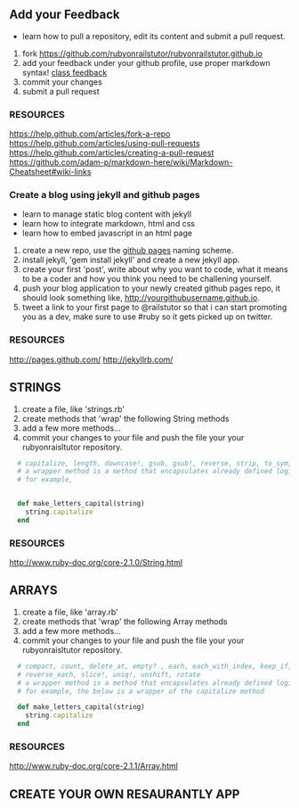 ## Add your Feedback

- learn how to pull a repository, edit its content and submit a pull request.

1. fork https://github.com/rubyonrailstutor/rubyonrailstutor.github.io
2. add your feedback under your github profile, use proper markdown syntax! [class feedback](https://github.com/rubyonrailstutor/rubyonrailstutor.github.io/blob/master/_posts/2014-03-10-bengal-tigers.md)
3. commit your changes
4. submit a pull request

### RESOURCES 

https://help.github.com/articles/fork-a-repo
https://help.github.com/articles/using-pull-requests
https://help.github.com/articles/creating-a-pull-request
https://github.com/adam-p/markdown-here/wiki/Markdown-Cheatsheet#wiki-links

### Create a blog using jekyll and github pages

- learn to manage static blog content with jekyll
- learn how to integrate markdown, html and css
- learn how to embed javascript in an html page

1. create a new repo, use the [github pages](http://pages.github.com/) naming scheme. 
2. install jekyll, 'gem install jekyll' and create a new jekyll app.
3. create your first 'post', write about why you want to code, what it means to be a coder and how you think you need to be challening yourself. 
4. push your blog application to your newly created github pages repo, it should look something like, http://yourgithubusername.github.io.
4. tweet a link to your first page to @railstutor so that i can start promoting you as a dev, make sure to use #ruby so it gets picked up on twitter.

### RESOURCES 

http://pages.github.com/
http://jekyllrb.com/


## STRINGS

1. create a file, like 'strings.rb'
2. create methods that 'wrap' the following String methods
3. add a few more methods...
4. commit your changes to your file and push the file your your rubyonraisltutor repository. 

```ruby
  # capitalize, length, downcase!, gsub, gsub!, reverse, strip, to_sym, upcase
  # a wrapper method is a method that encapsulates already defined logic
  # for example,


  def make_letters_capital(string)
    string.capitalize
  end
```

### RESOURCES

http://www.ruby-doc.org/core-2.1.0/String.html

## ARRAYS

1. create a file, like 'array.rb'
2. create methods that 'wrap' the following Array methods
3. add a few more methods...
4. commit your changes to your file and push the file your your rubyonraisltutor repository. 

```ruby
  # compact, count, delete_at, empty? , each, each_with_index, keep_if, select, collect, reduce, each_with_object
  # reverse_each, slice!, uniq!, unshift, rotate
  # a wrapper method is a method that encapsulates already defined logic
  # for example, the below is a wrapper of the capitalize method

  def make_letters_capital(string)
    string.capitalize
  end
```

### RESOURCES

http://www.ruby-doc.org/core-2.1.1/Array.html


## CREATE YOUR OWN RESAURANTLY APP
